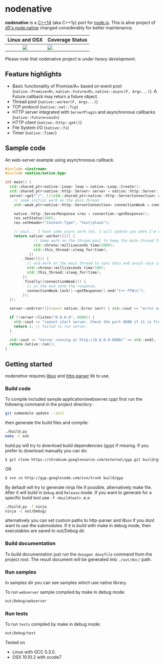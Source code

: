 # nodenative

<b>nodenative</b> is a [C++14](http://en.wikipedia.org/wiki/C%2B%2B14) (aka C++1y) port for [node.js](https://github.com/joyent/node). This is alive project of [d5's node.native](https://github.com/d5/node.native) changed considerably for better maintenance.
<table>
  <thead>
    <tr>
      <th>Linux and OSX</th>
      <th>Coverage Status</th>
    </tr>
  </thead>
  <tbody>
    <tr>
      <td align="center">
        <a href="https://travis-ci.org/nodenative/nodenative"><img src="https://travis-ci.org/nodenative/nodenative.svg?branch=master"></a>
      </td>
      <td>
      <a href="https://coveralls.io/github/nodenative/nodenative?branch=master)"><img src="https://coveralls.io/repos/github/nodenative/nodenative/badge.svg?branch=master"></a>
      </td>
    </tr>
  </tbody>
</table>

Please note that nodenative project is <em>under heavy development</em>.

## Feature highlights
  * Basic functionality of Promise/A+ based on event pool (`native::Promise<R>`, `native::Future<R>`, `native::async(F, Args...)`). A Future callback may return a future object.
  * Thread pool (`native::worker(F, Args...)`)
  * TCP protocol (`native::net::Tcp`)
  * HTTP server integrated with `ServerPlugin` and asynchronous callbacks (`native::Future<void>`)
  * HTTP client (`native::http::get()`)
  * File System I/O (`native::fs`)
  * Timer (`native::Timer`)

## Sample code

An web-server example using asynchronous callback.
```cpp
#include <iostream>
#include <native/native.hpp>

int main() {
  std::shared_ptr<native::Loop> loop = native::Loop::Create();
  std::shared_ptr<native::http::Server> server = native::http::Server::Create(loop);
  server->get("/", [](std::shared_ptr<native::http::ServerConnection> connection) -> native::Future<void> {
    // some initial work on the main thread
    std::weak_ptr<native::http::ServerConnection> connectionWeak = connection;

    native::http::ServerResponse &res = connection->getResponse();
    res.setStatus(200);
    res.setHeader("Content-Type", "text/plain");

    // wait... I have some async work too. I will update you when I'm done.
    return native::worker([]() {
             // Some work on the thread pool to keep the main thread free
             std::chrono::milliseconds time(2000);
             std::this_thread::sleep_for(time);
           })
        .then([]() {
          // and work on the main thread to sync data and avoid race condition
          std::chrono::milliseconds time(100);
          std::this_thread::sleep_for(time);
        })
        .finally([connectionWeak]() {
          // in the end send the response.
          connectionWeak.lock()->getResponse().end("C++ FTW\n");
        });
  });

  server->onError([](const native::Error &err) { std::cout << "error name: " << err.name(); });

  if (!server->listen("0.0.0.0", 8080)) {
    std::cout << "cannot start server. Check the port 8080 if it is free.\n";
    return 1; // Failed to run server.
  }

  std::cout << "Server running at http://0.0.0.0:8080/" << std::endl;
  return native::run();
}
```


## Getting started

<em>nodenative</em> requires [libuv](https://github.com/libuv/libuv) and [http-parser](https://github.com/joyent/http-parser) lib to use.

### Build code

To compile included sample application(webserver.cpp) first run the following command in the project directory:
```bash
git submodule update --init
```
then generate the build files and compile:
```bash
./build.py
make -C out
```
build.py will try to download build dependencies (gyp) if missing.
If you prefer to download manually you can do:
```bash
$ git clone https://chromium.googlesource.com/external/gyp.git build/gyp
```
OR
```bash
$ svn co http://gyp.googlecode.com/svn/trunk build/gyp
```
By default will try to generate ninja file if possible, alternatively make file. After it will build in `Debug` and `Release` mode.
If you want to generate for a specific build tool use `-f <buildtool>`. e.x:
```bash
./build.py -f ninja
ninja -C out/Debug/
```
alternatively you can set custom paths to http-parser and libuv if you dont want to use the submodules.
If it is build with make in debug mode, then executables are saved to out/Debug dir.

### Build documentation

To build documentation just run the `doxygen doxyfile` command from the project root. The result document will be generated into `./out/doc/` path.

### Run samples

In samples dir you can see samples which use native library.

To run `webserver` sample compiled by make in debug mode:
```bash
out/Debug/webserver
```

### Run tests

To run `tests` compiled by make in debug mode:
```bash
out/Debug/test
```

Tested on
 - Linux with GCC 5.3.0.
 - OSX 10.10.2 with xcode7
